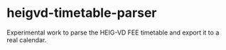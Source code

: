 heigvd-timetable-parser
=======================

Experimental work to parse the HEIG-VD FEE timetable and export it to a real calendar.
